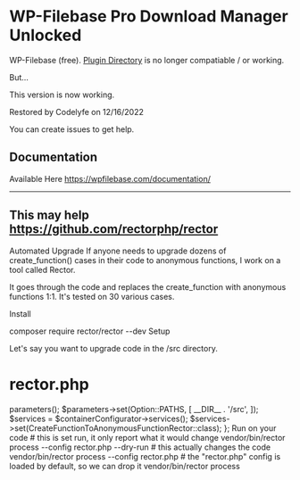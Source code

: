 WP-Filebase Pro Download Manager Unlocked
===============================

WP-Filebase (free). [Plugin Directory](https://wordpress.org/plugins/wp-filebase) is no longer compatiable / or working.

But...

This version is now working. 

Restored by Codelyfe on 12/16/2022

You can create issues to get help.

Documentation
-------
Available Here https://wpfilebase.com/documentation/

-------

This may help https://github.com/rectorphp/rector
-------


Automated Upgrade
If anyone needs to upgrade dozens of create_function() cases in their code to anonymous functions, I work on a tool called Rector.

It goes through the code and replaces the create_function with anonymous functions 1:1. It's tested on 30 various cases.

Install

composer require rector/rector --dev
Setup

Let's say you want to upgrade code in the /src directory.

# rector.php
<?php

use Rector\Core\Configuration\Option;
use Symfony\Component\DependencyInjection\Loader\Configurator\ContainerConfigurator;
use Rector\Php72\Rector\FuncCall\CreateFunctionToAnonymousFunctionRector;

return static function (ContainerConfigurator $containerConfigurator) {
    $parameters = $containerConfigurator->parameters();
    $parameters->set(Option::PATHS, [
        __DIR__ . '/src',
    ]);

    $services = $containerConfigurator->services();
    $services->set(CreateFunctionToAnonymousFunctionRector::class);
};
Run on your code

# this is set run, it only report what it would change
vendor/bin/rector process --config rector.php --dry-run

# this actually changes the code
vendor/bin/rector process --config rector.php

# the "rector.php" config is loaded by default, so we can drop it
vendor/bin/rector process